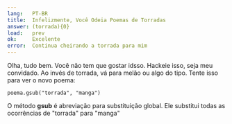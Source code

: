 ```yaml
---
lang:   PT-BR
title:  Infelizmente, Você Odeia Poemas de Torradas
answer: (torrada){0}
load:   prev
ok:     Excelente
error:  Continua cheirando a torrada para mim
---
```


Olha, tudo bem. Você não tem que gostar idsso. Hackeie isso, seja meu convidado. Ao invés de torrada,
vá para melão ou algo do tipo. Tente isso para ver o novo poema:

    poema.gsub("torrada", "manga")

O método __gsub__ é abreviação para substituição global. Ele substitui todas as ocorrências de "torrada" para
"manga"
